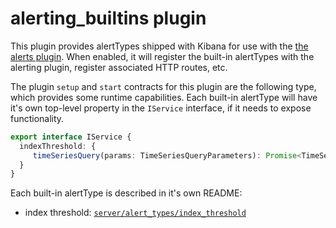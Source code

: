 # alerting_builtins plugin

This plugin provides alertTypes shipped with Kibana for use with the
[the alerts plugin](../alerts/README.md).  When enabled, it will register
the built-in alertTypes with the alerting plugin, register associated HTTP
routes, etc.

The plugin `setup` and `start` contracts for this plugin are the following
type, which provides some runtime capabilities.  Each built-in alertType will
have it's own top-level property in the `IService` interface, if it needs to
expose functionality.

```ts
export interface IService {
  indexThreshold: {
     timeSeriesQuery(params: TimeSeriesQueryParameters): Promise<TimeSeriesResult>;
  }
}
```

Each built-in alertType is described in it's own README:

- index threshold: [`server/alert_types/index_threshold`](server/alert_types/index_threshold/README.md)
